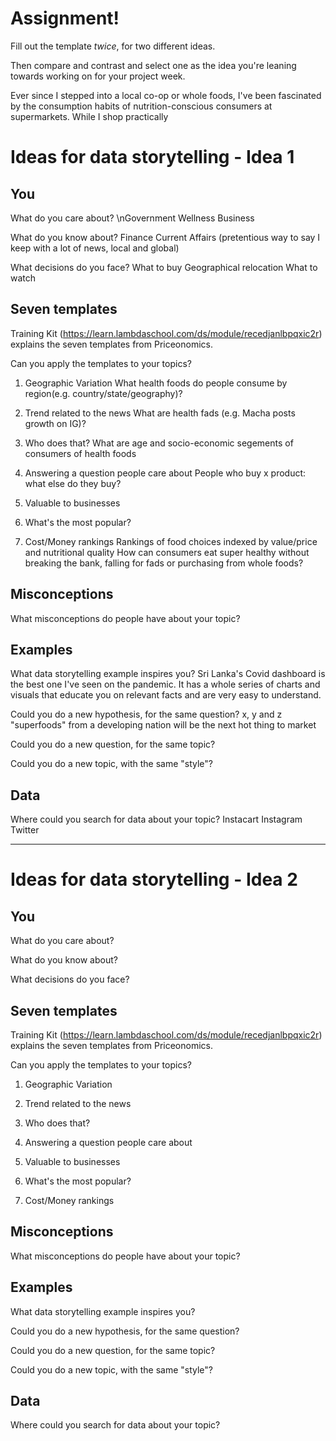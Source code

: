 # Assignment!

Fill out the template *twice*, for two different ideas.

Then compare and contrast and select one as the idea you're leaning towards
working on for your project week.

Ever since I stepped into a local co-op or whole foods, I've been fascinated by the consumption habits of nutrition-conscious consumers at supermarkets. While I shop practically

# Ideas for data storytelling - Idea 1

## You

What do you care about?
\nGovernment
Wellness
Business


What do you know about?
Finance
Current Affairs (pretentious way to say I keep with a lot of news, local and global)


What decisions do you face?
What to buy
Geographical relocation
What to watch


## Seven templates

Training Kit (https://learn.lambdaschool.com/ds/module/recedjanlbpqxic2r) explains the seven templates from Priceonomics.

Can you apply the templates to your topics? 

1. Geographic Variation
What health foods do people consume by region(e.g. country/state/geography)?


2. Trend related to the news
What are health fads (e.g. Macha posts growth on IG)? 

3. Who does that?
What are age and socio-economic  segements of consumers of health foods  


4. Answering a question people care about
People who buy x product: what else do they buy?

5. Valuable to businesses


6. What's the most popular?


7. Cost/Money rankings
Rankings of food choices indexed by value/price and nutritional quality
How can consumers eat super healthy without breaking the bank, falling for fads or purchasing from whole foods?



## Misconceptions

What misconceptions do people have about your topic?


## Examples

What data storytelling example inspires you?
Sri Lanka's Covid dashboard is the best one I've seen on the pandemic. It has a whole series of charts and visuals that educate you on relevant facts and are very easy to understand.

Could you do a new hypothesis, for the same question?
x, y and z "superfoods" from a developing nation will be the next hot thing to market 

Could you do a new question, for the same topic?



Could you do a new topic, with the same "style"?


## Data

Where could you search for data about your topic?
Instacart
Instagram
Twitter

---

# Ideas for data storytelling - Idea 2

## You

What do you care about?


What do you know about?


What decisions do you face?


## Seven templates

Training Kit (https://learn.lambdaschool.com/ds/module/recedjanlbpqxic2r) explains the seven templates from Priceonomics.

Can you apply the templates to your topics? 

1. Geographic Variation


2. Trend related to the news


3. Who does that?


4. Answering a question people care about


5. Valuable to businesses


6. What's the most popular?


7. Cost/Money rankings


## Misconceptions

What misconceptions do people have about your topic?


## Examples

What data storytelling example inspires you?


Could you do a new hypothesis, for the same question?


Could you do a new question, for the same topic?


Could you do a new topic, with the same "style"?


## Data

Where could you search for data about your topic?

